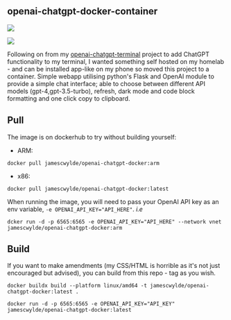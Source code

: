 ## openai-chatgpt-docker-container

![](https://imgur.com/N01dq3S.png)

![](https://imgur.com/6aIgJhr.png)

Following on from my [openai-chatgpt-terminal](https://github.com/jameswylde/openai-chatgpt-terminal) project to add ChatGPT functionality to my terminal, I wanted something self hosted on my homelab - and can be installed app-like on my phone so moved this project to a container. Simple webapp utilising python's Flask and OpenAI module to provide a simple chat interface; able to choose between different API models (gpt-4,gpt-3.5-turbo), refresh, dark mode and code block formatting and one click copy to clipboard.


## Pull

The image is on dockerhub to try without building yourself:

- ARM:
```
docker pull jamescwylde/openai-chatgpt-docker:arm
```
- x86:
```
docker pull jamescwylde/openai-chatgpt-docker:latest
```

When running the image, you will need to pass your OpenAI API key as an env variable, `-e OPENAI_API_KEY="API_HERE"`. _i.e_

```
dcker run -d -p 6565:6565 -e OPENAI_API_KEY="API_HERE" --network vnet jamescwylde/openai-chatgpt-docker:arm
```



## Build

If you want to make amendments (my CSS/HTML is horrible as it's not just encouraged but advised), you can build from this repo - tag as you wish. 

```
docker buildx build --platform linux/amd64 -t jamescwylde/openai-chatgpt-docker:latest .
```
```
docker run -d -p 6565:6565 -e OPENAI_API_KEY="API_KEY" jamescwylde/openai-chatgpt-docker:latest 
```
